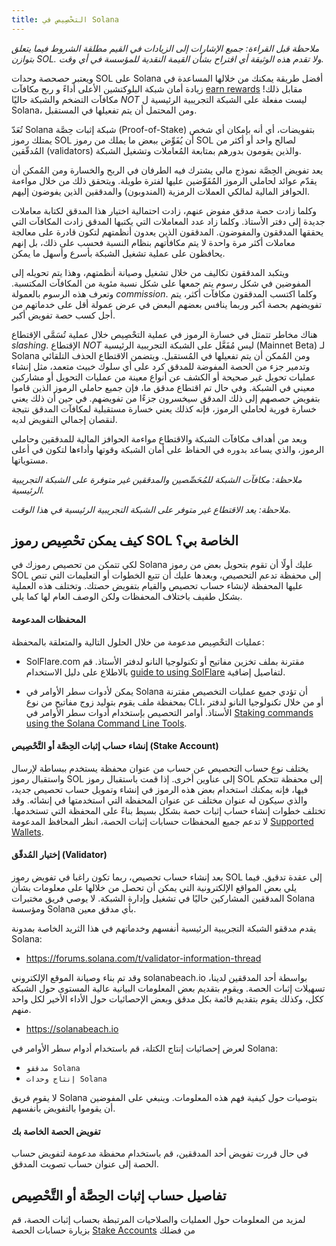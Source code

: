```yaml
---
title: التحْصِيص في Solana
---
```


*ملاحظة قبل القراءة: جميع الإشارات إلى الزيادات في القيم مطلقة الشروط فيما يتعلق بتوازن SOL. ولا تقدم هذه الوثيقة أي اقتراح بشأن القيمة النقدية للمؤسسة في أي وقت.*

ويعتبر حصحصة وحدات SOL على Solana أفضل طريقة يمكنك من خلالها المساعدة في زيادة أمان شبكة البلوكتشين الأعلى أداءً و ربح مكافآت [earn rewards](implemented-proposals/staking-rewards.md) مقابل ذلك! مكافآت التضخم والشبكة حاليًا *NOT* ليست مفعلة على الشبكة التجريبية الرئيسية ل Solana، ومن المحتمل أن يتم تفعيلها في المستقبل.

تُعَدّ Solana شبكة إثبات حِصَّة (Proof-of-Stake) بتفويضات، أي أنه بإمكان أي شخص يمتلك رموز SOL أن يُفَوِّض ببعض ما يملك من رموز SOL لصالح واحد أو أكثر من المُدقّقين (validators) والذين يقومون بدورهم بمتابعة المُعاملات وتشغيل الشبكة.

يعد تفويض الحِصَّة نموذج مالي يشترك فيه الطرفان في الربح والخسارة ومن المُمكن أن يقدّم عوائد لحاملي الرموز المُفَوِّضين عليها لفترة طويلة. ويتحقق ذلك من خلال مواءمة الحوافز المالية لمالكي العملات الرمزية (المندوبون) والمدققين الذين يفوضون إليهم.

وكلما زادت حصة مدقق مفوض عنهم، زادت احتمالية اختيار هذا المدقق لكتابة معاملات جديدة إلى دفتر الأستاذ.  وكلما زاد عدد المعاملات التي يكتبها المدقق زادت المكافآت التي يحققها المدققون والمفوضون. المدققون الذين يعدون أنظمتهم لتكون قادرة على معالجة معاملات أكثر مرة واحدة لا يتم مكافأتهم بنظام النسبة فحسب على ذلك، بل إنهم يحافظون على عملية تشغيل الشبكة بأسرع وأسهل ما يمكن.

ويتكبد المدققون تكاليف من خلال تشغيل وصيانة أنظمتهم، وهذا يتم تحويله إلى المفوضين في شكل رسوم يتم جمعها على شكل نسبة مئوية من المكافآت المكتسبة.  وتعرف هذه الرسوم بالعمولة *commission*. وكلما اكتسب المدققون مكافآت أكثر، يتم تفويضهم بحصة أكبر وربما ينافس بعضهم البعض في عرض عمولة أقل على خدماتهم من أجل كسب حصة تفويض أكبر.

هناك مخاطر تتمثل في خسارة الرموز في عملية التحْصِيص خلال عملية تُسَمَّى الإقتطاع *slashing*.  الإقتطاع *NOT* ليس مُفَعَّل على الشبكة التجريبية الرئيسية (Mainnet Beta) لـ Solana ومن المُمكن أن يتم تفعيلها في المُستقبل.  ويتضمن الاقتطاع الحذف التلقائي وتدمير جزء من الحصة المفوضة للمدقق كرد على أي سلوك خبيث متعمد، مثل إنشاء عمليات تحويل غير صحيحة أو الكشف عن أنواع معينة من عمليات التحويل أو مشاركين معيني في الشبكة. وفي حال تم اقتطاع مدقق ما، فإن جميع حاملي الرموز الذين قاموا بتفويض حصصهم إلى ذلك المدقق سيخسرون جزءًا من تفويضهم.  في حين أن ذلك يعني خسارة فورية لحاملي الرموز، فإنه كذلك يعني خسارة مستقبلية لمكافآت المدقق نتيجة لنقصان إجمالي التفويض لديه.

ويعد من أهداف مكافآت الشبكة والاقتطاع مواءمة الحوافز المالية للمدققين وحاملي الرموز، والذي يساعد بدوره في الحفاظ على أمان الشبكة وقوتها وأداءها لتكون في أعلى مستوياتها.

*ملاحظة: مكافآت الشبكة للمُحَصِّصين والمدققين غير متوفرة على الشبكة التجريبية الرئيسية.*

*ملاحظة: يعد الاقتطاع غير متوفر على الشبكة التجريبية الرئيسية في هذا الوقت.*


## كيف يمكن تحْصِيص رموز SOL الخاصة بي؟
لكي تتمكن من تحصيص رموزك في Solana عليك أولًا أن تقوم بتحويل بعض من رموز SOL إلى محفظة تدعم التحصيص، وبعدها عليك أن تتبع الخطوات أو التعليمات التي تنص عليها المحفظة لإنشاء حساب تحصيص والقيام بتفويض حصتك. وتختلف هذه العملية بشكل طفيف باختلاف المحفظات ولكن الوصف العام لها كما يلي.

#### المحفظات المدعومة
عمليات التحْصِيص مدعومة من خلال الحلول التالية والمتعلقة بالمحفظة:

 - SolFlare.com مقترنة بملف تخزين مفاتيح أو تكنولوجيا النانو لدفتر الأستاذ. قم بالاطلاع على دليل الاستخدام [guide to using SolFlare](wallet-guide/solflare.md) لتفاصيل إضافية.

 - يمكن لأدوات سطر الأوامر في Solana أن تؤدي جميع عمليات التخصيص مقترنة بمحفظة ملف يقوم بتوليد زوج مفاتيح من نوع CLI، أو من خلال تكنولوجيا النانو لدفتر الأستاذ. أوامر التحصيص بإستخدام أدوات سطر الأوامر في [Staking commands using the Solana Command Line Tools](cli/delegate-stake.md).

#### إنشاء حساب إثبات الحِصَّة أو التَّحْصِيص (Stake Account)
يختلف نوع حساب التحصيص عن حساب من عنوان محفظة يستخدم ببساطة لإرسال واستقبال رموز SOL إلى عناوين أخرى. إذا قمت باستقبال رموز SOL إلى محفظة تتحكم فيها، فإنه يمكنك استخدام بعض هذه الرموز في إنشاء وتمويل حساب تحصيص جديد، والذي سيكون له عنوان مختلف عن عنوان المحفظة التي استخدمتها في إنشائه. وقد تختلف خطوات إنشاء حساب إثبات حصة بشكل بسيط بناءً على المحفظة التي تستخدمها.  لا تدعم جميع المحفظات حسابات إثبات الحصة، انظر المحافظ المدعومة [Supported Wallets](#supported-wallets).

#### إختيار المُدقّق (Validator)
بعد إنشاء حساب تحصيص، ربما تكون راغبا في تفويض رموز SOL إلى عقدة تدقيق.  فيما يلي بعض المواقع الإلكترونية التي يمكن أن تحصل من خلالها على معلومات بشأن المدققين المشاركين حاليًا في تشغيل وإدارة الشبكة. لا يوصي فريق مختبرات Solana ومؤسسة Solana بأي مدقق معين.

يقدم مدققو الشبكة التجريبية الرئيسية أنفسهم وخدماتهم في هذا الثريد الخاصة بمدونة Solana:
 - https://forums.solana.com/t/validator-information-thread

وقد تم بناء وصيانة الموقع الإلكتروني solanabeach.io بواسطة أحد المدققين لدينا، تسهيلات إثبات الحصة.  ويقوم بتقديم بعض المعلومات البيانية عالية المستوى حول الشبكة ككل، وكذلك يقوم بتقديم قائمة بكل مدقق وبعض الإحصائيات حول الأداء الأخير لكل واحد منهم.
 - https://solanabeach.io

لعرض إحصائيات إنتاج الكتلة، قم باستخدام أدوام سطر الأوامر في Solana:
 - `مدققو Solana`
 - `إنتاج وحدات Solana`

لا يقوم فريق Solana بتوصيات حول كيفية فهم هذه المعلومات.  وينبغي على المفوضين أن يقوموا بالتفويض بأنفسهم.

#### تفويض الحصة الخاصة بك
في حال قررت تفويض أحد المدققين، قم باستخدام محفظة مدعومة لتفويض حساب الحصة إلى عنوان حساب تصويت المدقق.

## تفاصيل حساب إثبات الحِصَّة أو التَّحْصِيص
لمزيد من المعلومات حول العمليات والصلاحيات المرتبطة بحساب إثبات الحصة، قم بزيارة حسابات الحصة [Stake Accounts](staking/stake-accounts.md) من فضلك
